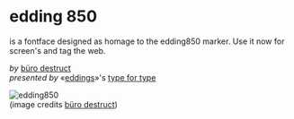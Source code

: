 edding 850
=============

is a fontface designed as homage to the edding850 marker. Use it now for screen's and tag the web.

*by* [büro destruct](http://www.burodestruct.net/bureaudestruct/home/index.html)  
*presented by* «[eddings](http://edding.com)»'s [type for type](http://type-for-type.com)


![edding850](https://github.com/zoo2rock/edding850/raw/master/images/edding850-bd-elk.gif)  
(image credits [büro destruct](http://www.burodestruct.net/bureaudestruct/home/index.html))